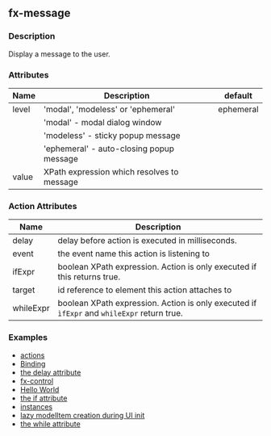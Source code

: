 ## fx-message

### Description

Display a message to the user.

### Attributes

| Name | Description | default |
|------|-------------| ------ |
| level | 'modal', 'modeless' or 'ephemeral' | ephemeral |
| | 'modal' - modal dialog window | |
| | 'modeless' - sticky popup message  | |
| | 'ephemeral' - auto-closing popup message  | |
| value | XPath expression which resolves to message | |

### Action Attributes

| Name | Description |
|------|-------------|
| delay | delay before action is executed in milliseconds. |
| event | the event name this action is listening to |
| ifExpr | boolean XPath expression. Action is only executed if this returns true. |
| target | id reference to element this action attaches to |
| whileExpr | boolean XPath expression. Action is only executed if `ìfExpr` and `whileExpr` return true. |


### Examples

* [actions](../demo/actions.html)
* [Binding](../demo/binding.html)
* [the delay attribute](../demo/delay.html)
* [fx-control](../demo/fx-control.html)
* [Hello World](../demo/hello-fonto.html)
* [the if attribute](../demo/if.html)
* [instances](../demo/instances.html)
* [lazy modelItem creation during UI init](../demo/lazy.html)
* [the while attribute](../demo/while.html)
